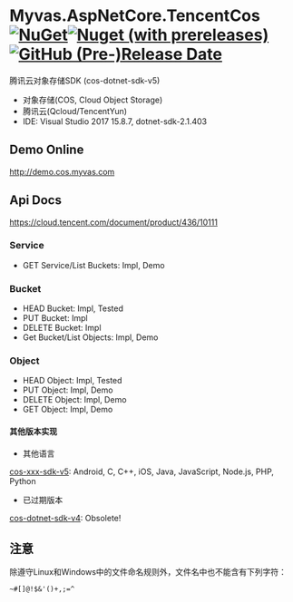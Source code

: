 # Myvas.AspNetCore.TencentCos [![NuGet](https://img.shields.io/nuget/v/Myvas.AspNetCore.TencentCos.svg)![Nuget (with prereleases)](https://img.shields.io/nuget/vpre/Myvas.AspNetCore.TencentCos?label=%20)](https://www.nuget.org/packages/Myvas.AspNetCore.TencentCos) [![GitHub (Pre-)Release Date](https://img.shields.io/github/release-date-pre/myvas/AspNetCore.TencentCos?label=github)](https://github.com/myvas/AspNetCore.TencentCos)

腾讯云对象存储SDK (cos-dotnet-sdk-v5)

* 对象存储(COS, Cloud Object Storage)
* 腾讯云(Qcloud/TencentYun)
* IDE: Visual Studio 2017 15.8.7, dotnet-sdk-2.1.403

## Demo Online
http://demo.cos.myvas.com

## Api Docs
https://cloud.tencent.com/document/product/436/10111

### Service
* GET Service/List Buckets: Impl, Demo

### Bucket
* HEAD Bucket: Impl, Tested
* PUT Bucket: Impl
* DELETE Bucket: Impl
* Get Bucket/List Objects: Impl, Demo

### Object
* HEAD Object: Impl, Tested
* PUT Object: Impl, Demo
* DELETE Object: Impl, Demo
* GET Object: Impl, Demo


#### 其他版本实现
* 其他语言

[cos-xxx-sdk-v5](https://github.com/tencentyun?utf8=%E2%9C%93&q=cos+v5&type=&language=): Android, C, C++, iOS, Java, JavaScript, Node.js, PHP, Python

* 已过期版本

[cos-dotnet-sdk-v4](https://github.com/tencentyun/cos-donet-sdk-v4): Obsolete!

## 注意
除遵守Linux和Windows中的文件命名规则外，文件名中也不能含有下列字符：
```
~#[]@!$&'()+,;=^
```



